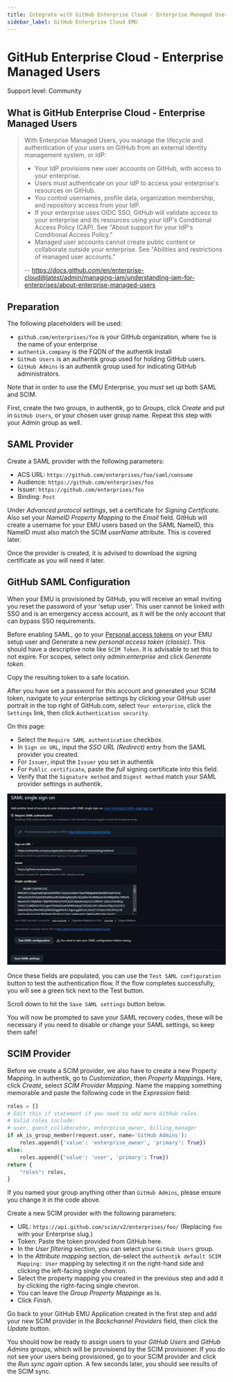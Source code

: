 ```yaml
---
title: Integrate with GitHub Enterprise Cloud - Enterprise Managed Users
sidebar_label: GitHub Enterprise Cloud EMU
---
```


# GitHub Enterprise Cloud - Enterprise Managed Users

<span class="badge badge--secondary">Support level: Community</span>

## What is GitHub Enterprise Cloud - Enterprise Managed Users

> With Enterprise Managed Users, you manage the lifecycle and authentication of your users on GitHub from an external identity management system, or IdP:
>
> - Your IdP provisions new user accounts on GitHub, with access to your enterprise.
> - Users must authenticate on your IdP to access your enterprise's resources on GitHub.
> - You control usernames, profile data, organization membership, and repository access from your IdP.
> - If your enterprise uses OIDC SSO, GitHub will validate access to your enterprise and its resources using your IdP's Conditional Access Policy (CAP). See "About support for your IdP's Conditional Access Policy."
> - Managed user accounts cannot create public content or collaborate outside your enterprise. See "Abilities and restrictions of managed user accounts."
>
> -- https://docs.github.com/en/enterprise-cloud@latest/admin/managing-iam/understanding-iam-for-enterprises/about-enterprise-managed-users

## Preparation

The following placeholders will be used:

- `github.com/enterprises/foo` is your GitHub organization, where `foo` is the name of your enterprise
- `authentik.company` is the FQDN of the authentik Install
- `GitHub Users` is an authentik group used for holding GitHub users.
- `GitHub Admins` is an authentik group used for indicating GitHub administrators.

Note that in order to use the EMU Enterprise, you _must_ set up both SAML and SCIM.

First, create the two groups, in authentik, go to _Groups_, click _Create_ and put in `GitHub Users`, or your chosen user group name. Repeat this step with your Admin group as well.

## SAML Provider

Create a SAML provider with the following parameters:

- ACS URL: `https://github.com/enterprises/foo/saml/consume`
- Audience: `https://github.com/enterprises/foo`
- Issuer: `https://github.com/enterprises/foo`
- Binding: `Post`

Under _Advanced protocol settings_, set a certificate for _Signing Certificate_. Also set your _NameID Property Mapping_ to the _Email_ field. GitHub will create a username for your EMU users based on the SAML NameID, this NameID must also match the SCIM _userName_ attribute. This is covered later.

Once the provider is created, it is advised to download the signing certificate as you will need it later.

## GitHub SAML Configuration

When your EMU is provisioned by GitHub, you will receive an email inviting you reset the password of your 'setup user'. This user cannot be linked with SSO and is an emergency access account, as it will be the only account that can bypass SSO requirements.

Before enabling SAML, go to your [Personal access tokens](https://github.com/settings/tokens) on your EMU setup user and Generate a new _personal access token (classic)_. This should have a descriptive note like `SCIM Token`. It is advisable to set this to not expire. For scopes, select only _admin:enterprise_ and click _Generate token_.

Copy the resulting token to a safe location.

After you have set a password for this account and generated your SCIM token, navigate to your enterprise settings by clicking your GitHub user portrait in the top right of GitHub.com, select `Your enterprise`, click the `Settings` link, then click `Authentication security`.

On this page:

- Select the `Require SAML authentication` checkbox.
- In `Sign on URL`, input the _SSO URL (Redirect)_ entry from the SAML provider you created.
- For `Issuer`, input the `Issuer` you set in authentik
- For `Public certificate`, paste the _full_ signing certificate into this field.
- Verify that the `Signature method` and `Digest method` match your SAML provider settings in authentik.

![Screenshot showing populated GitHub enterprise SAML settings](ghec_emu_settings.png)

Once these fields are populated, you can use the `Test SAML configuration` button to test the authentication flow. If the flow completes successfully, you will see a green tick next to the Test button.

Scroll down to hit the `Save SAML settings` button below.

You will now be prompted to save your SAML recovery codes, these will be necessary if you need to disable or change your SAML settings, so keep them safe!

## SCIM Provider

Before we create a SCIM provider, we also have to create a new Property Mapping. In authentik, go to _Customization_, then _Property Mappings_. Here, click _Create_, select _SCIM Provider Mapping_. Name the mapping something memorable and paste the following code in the _Expression_ field:

```python
roles = []
# Edit this if statement if you need to add more GitHub roles.
# Valid roles include:
# user, guest_collaborator, enterprise_owner, billing_manager
if ak_is_group_member(request.user, name='GitHub Admins'):
    roles.append({'value': 'enterprise_owner', 'primary': True})
else:
    roles.append({'value': 'user', 'primary': True})
return {
    "roles": roles,
}
```

If you named your group anything other than `GitHub Admins`, please ensure you change it in the code above.

Create a new SCIM provider with the following parameters:

- URL: `https://api.github.com/scim/v2/enterprises/foo/` (Replacing `foo` with your Enterprise slug.)
- Token: Paste the token provided from GitHub here.
- In the _User filtering_ section, you can select your `GitHub Users` group.
- In the _Attribute mapping_ section, de-select the `authentik default SCIM Mapping: User` mapping by selecting it on the right-hand side and clicking the left-facing single chevron.
- Select the property mapping you created in the previous step and add it by clicking the right-facing single chevron.
- You can leave the _Group Property Mappings_ as is.
- Click _Finish_.

Go back to your GitHub EMU Application created in the first step and add your new SCIM provider in the _Backchannel Providers_ field, then click the _Update_ button.

You should now be ready to assign users to your _GitHub Users_ and _GitHub Admins_ groups, which will be provisioend by the SCIM provisioner. If you do not see your users being provisioned, go to your SCIM provider and click the _Run sync again_ option. A few seconds later, you should see results of the SCIM sync.
